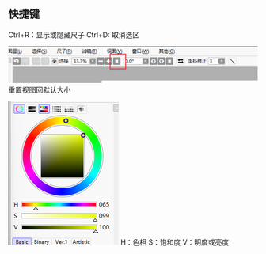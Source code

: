 ## 快捷键
Ctrl+R：显示或隐藏尺子
Ctrl+D: 取消选区


![](assets/Pasted%20image%2020230612212308.png)
重置视图回默认大小

![](assets/Pasted%20image%2020230612212544.png)
H：色相
S：饱和度
V：明度或亮度